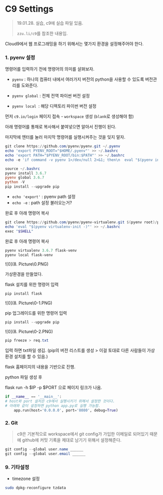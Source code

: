 # C9 Settings

> 19.01.28. 실습, c9에 실습 파일 있음.
>
> `zzu.li/c9`를 참조한 내용임.

Cloud9에서 웹 프로그래밍을 하기 위해서는 몇가지 환경을 설정해주어야 한다.

### 1. pyenv 설정

명령어를 입력하기 전에 명령어의 의미를 살펴보자.

- `pyenv` : 하나의 컴퓨터 내에서 여러가지 버전의 python을 사용할 수 있도록 버전관리를 도와준다.

- `pyenv global` : 전체 전역 파이썬 버전 설정

- `pyenv local `: 해당 디렉토리 파이썬 버전 설정

먼저 `c9.io/login` 페이지 접속 - `workspace` 생성 (`blank`로 생성해야 함)

아래 명령어를 통채로 복사해서 붙여넣으면 알아서 진행이 된다.

마지막에 엔터를 눌러 마지막 명령어를 실행시켜주는 것을 잊지 말자.

```powershell
git clone https://github.com/pyenv/pyenv.git ~/.pyenv
echo 'export PYENV_ROOT="$HOME/.pyenv"' >> ~/.bashrc
echo 'export PATH="$PYENV_ROOT/bin:$PATH"' >> ~/.bashrc
echo -e 'if command -v pyenv 1>/dev/null 2>&1; then\n  eval "$(pyenv init -)"\nfi' >> ~/.bashrc

source ~/.bashrc
pyenv install 3.6.7
pyenv global 3.6.7
python -V
pip install --upgrade pip
```

* `echo 'export'` : pyenv path 설정
* `echo -e` : path 설정 불러오는거?

완료 후 아래 명령어 복사

```powershell
git clone https://github.com/pyenv/pyenv-virtualenv.git $(pyenv root)/plugins/pyenv-virtualenv
echo 'eval "$(pyenv virtualenv-init -)"' >> ~/.bashrc
exec "$SHELL"
```

완료 후 아래 명령어 복사

```powershell
pyenv virtualenv 3.6.7 flask-venv
pyenv local flask-venv
```

![0](8. Picture\0.PNG)

가상환경을 만들었다.

flask 설치를 위한 명령어 입력

```powershell
pip install flask 
```

![0](8. Picture\0-1.PNG)

pip 업그레이드를 위한 명령어 입력

```powershell
pip install --upgrade pip
```

![0](8. Picture\0-2.PNG)

```powershell
pip freeze > req.txt 
```

입력 하면 txt파일 생김. (pip의 버전 리스트를 생성 > 이걸 토대로 다른 사람들이 가상환경 설치를 할 수 있음.)

flask 홈페이지의 내용을 기반으로 진행.

python 파일 생성 후

flask run -h $IP -p $PORT 으로 페이지 링크가 나옴.

```python
if __name__ == '__main__':
# host와 port 설저은 c9에서 실행시키기 위해서 설정한 것이다.
# 아래와 같이 설정하면 python app.py로 실행 가능함.
	app.run(host='0.0.0.0', port='8080', debug=True)
```

### 2. Git

> c9은 기본적으로 workspace에서 git config가 가입한 이메일로 되어있기 때문에 github에 커밋 기록을 제대로 남기기 위해서 설정해준다.

```powershell
git config --global user.name ______
git config --global user.email ______
```



### 9. 기타설정

- timezone 설정

```bash
sudo dpkg-reconfigure tzdata
```

